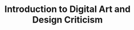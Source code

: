 ---
title: Introduction to Digital Art and Design Criticism
number: ART 211Y
academic-home: Arts & Arch
course-type: [Additional]
description: Introduction to Digital Art and Design Criticism (3) An introduction to the language, aesthetics, and cultural impacts of digital art and design in contemporary society.
bulletin-link: http://bulletins.psu.edu/undergrad/courses/A/ART/211Y
pathway-list: [Digital Design, Media for Civic Enagement]
---